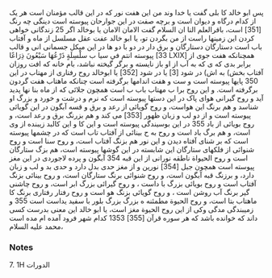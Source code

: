 پس ابو خالد کا بلی گفت یا خدا وند من این هفت نور که در این قالب مؤمنان است هر یک از کدام درگاه و دیوان است و برچه صفت در این جوارحان پیوسته است دینگی چه رنگ [351] است، باقرالعلم النا ان السلام گفت الامان الامان يا بوخالد اگر 25 زندگانی خواهی کردن این زمینها راست از من بگردن تو، یا ابو خالد عفت عقل مسلسل از ماه و آفتاب باب است دستارگان دستارگان و برق دار در دو با دو ها در این میکل جسمانی انی و قالب پیوسته انتم في سيا ب سلْسِلَةٍ ذَرْعُهَا سَبْعُونَ ذِرَاعًا [33 LXIX] همچنانکه هفت جوی از برابر بدی که ی که به آب از او باز نایسته و برگر گیخته نباشد، بام خانه که افت روزان آفتاب بخش) به اش) در شود [3] یا در شود [352] یا ابوخالد روح رفتاری از مهتاب در این 350 پایها پیوسته است و ست و هفت اندامها برگرفته است چنانکه ماهتاب هفت گردون برگرفته است. و این روح برا ب مهتاب باب ب است همچون جلائی که از ماه بنا نها پدید آید و روح گیرانی هوای پاک در این دستها پیوسته است که نرم و درشت و خورد و بزرگ او شناسد و هم برنگ این هواست، و روح گویائی از رعد و برق و قسه آبگون در این گویائی پیوسته است و از دو لب و زبان ظهور [353] می کند و هم بزرنگ برق و رعد است، و روج بویائی از باد 355 در این بوسیندگی پیوسته است و این کا و این کالبد زیبنده از وی است، و هم برگ باد است و روح به ح بینائی از آفتاب تاب است که در چشمها پیوسته است که بر شنای آفتاه دیدن و این نور هم بزنگ آفتاب است، و روح سنا است و روح شنوائی از فلکهای ستارگان این شابسته در این گوشها پیوسته است، هم بزگ ستارگان است و روح الحيواة ناطقه نورانی از این قبه 354 آبگون و پرده لاجوردی در این مغز پیوسته است همچون جبل [354] نورین و از مغز حدی بدل دارد و حدی بد و لب و زبان دارد، و برزنگ قبه آبگون است، و روح شنوائی برنگ ستارگان است، و روح بینائی بزنگ آفتاب است و روح بویائی بزرگ با داست ، و روح گیرائی بزرگ ابر است، و روح چاشنی گیر برنگ آب روشن است ، و روح گویائی بزنگ هو است و روح رفتار رفتاری برنگ کا ماهتاب بتا است، و روح الحيوة مطمئنه ه بزرگ بزرگ بلور با سفید یداست است 355 و زمیبندگی مدگی وکی از این روح الحیوة مغز است، یا ابو خالد این معنی بدرست کسی داند که خوانده باشد که هر سوره قرآن [355] 1353 کدام شهر فرود آمده ام مده است محمد علیه السلام،

### Notes

7. 1H الدورات